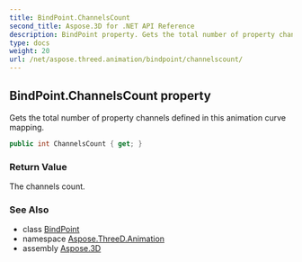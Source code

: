 ```yaml
---
title: BindPoint.ChannelsCount
second_title: Aspose.3D for .NET API Reference
description: BindPoint property. Gets the total number of property channels defined in this animation curve mapping
type: docs
weight: 20
url: /net/aspose.threed.animation/bindpoint/channelscount/
---
```

## BindPoint.ChannelsCount property

Gets the total number of property channels defined in this animation curve mapping.

```csharp
public int ChannelsCount { get; }
```

### Return Value

The channels count.

### See Also

* class [BindPoint](../)
* namespace [Aspose.ThreeD.Animation](../../bindpoint/)
* assembly [Aspose.3D](../../../)


